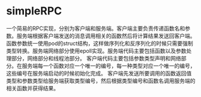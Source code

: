 # simpleRPC
一个简易的RPC实现，分别为客户端和服务端。客户端主要负责传递函数名和参数。服务端根据客户端发送的消息调用相关的函数然后将计算结果发送回客户端。
函数参数统一使用pod的struct结构，这样做序列化和反序列化的时候只需要强制类型转换。服务端网络部分使用epoll实现。服务端代码主要包括函数以及参数处理部分，网络部分和线程池部分。
客户端代码主要包括参数类型声明和网络部分。在服务端每一个函数对应一个唯一的编号，每一种类型对应一个唯一的编号，这些编号在服务端启动的时候初始化完成。
客户端先发送所要调用的函数返回值类型和参数类型给服务端获取类型编号，然后根据类型编号和函数名调用服务端的相关函数并获得结果。

